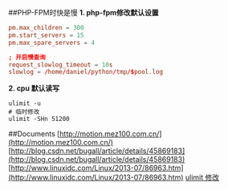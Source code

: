 ##PHP-FPM时快是慢
**1. php-fpm修改默认设置**
```conf
pm.max_children = 300
pm.start_servers = 15
pm.max_spare_servers = 4

; 开启慢查询
request_slowlog_timeout = 10s
slowlog = /home/daniel/python/tmp/$pool.log
```

**2. cpu 默认读写**
```shell
ulimit -u
# 临时修改
ulimit -SHn 51200
```

##Documents
[http://motion.mez100.com.cn/](http://motion.mez100.com.cn/)
[http://blog.csdn.net/bugall/article/details/45869183](http://blog.csdn.net/bugall/article/details/45869183)
[http://www.linuxidc.com/Linux/2013-07/86963.htm](http://www.linuxidc.com/Linux/2013-07/86963.htm)
[ulimit 修改](https://jingyan.baidu.com/article/656db918d36b24e381249cb1.html)

